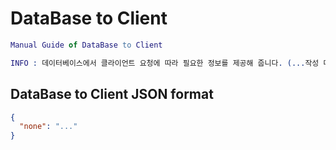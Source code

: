 # DataBase to Client
```erlang
Manual Guide of DataBase to Client

INFO : 데이터베이스에서 클라이언트 요청에 따라 필요한 정보를 제공해 줍니다. (...작성 대기 중 ...)
```
## DataBase to Client JSON format
```json
{
  "none": "..."
}
```


